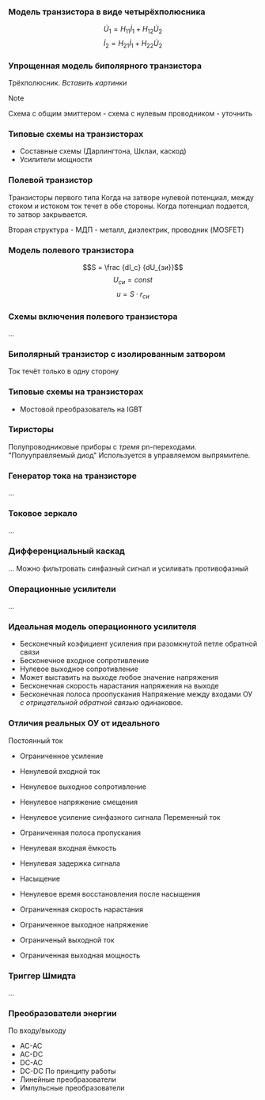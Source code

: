 ### Модель транзистора в виде четырёхполюсника
$$\dot U_1 = H_{11} \dot I_1 + H_{12} \dot U_2$$
$$\dot I_2 = H_{21} \dot I_1 + H_{22} \dot U_2$$
### Упрощенная модель биполярного транзистора
Трёхполюсник. *Вставить картинки*

> [!Note]
> Схема с общим эмиттером - схема с нулевым проводником - уточнить
> 
### Типовые схемы на транзисторах
- Составные схемы (Дарлингтона, Шклаи, каскод)
- Усилители мощности
### Полевой транзистор
Транзисторы первого типа
Когда на затворе нулевой потенциал, между стоком и истоком ток течет в обе стороны.
Когда потенциал подается, то затвор закрывается.

Вторая структура - МДП - металл, диэлектрик, проводник (MOSFET)
### Модель полевого транзистора
$$S = \frac {dI_c} {dU_{зи}}$$
$$U_{си} = const$$
$$u = S \cdot r_{си}$$
###  Схемы включения полевого транзистора
...
### Биполярный транзистор с изолированным затвором
Ток течёт только в одну сторону
### Типовые схемы на транзисторах
- Мостовой преобразователь на IGBT
### Тиристоры
Полупроводниковые приборы с *тремя* pn-переходами.
"Полууправляемый диод"
Используется в управляемом выпрямителе.
### Генератор тока на транзисторе
...
### Токовое зеркало
...
### Дифференциальный каскад
...
Можно фильтровать синфазный сигнал и усиливать противофазный

### Операционные усилители
...
### Идеальная модель операционного усилителя
- Бесконечный коэфициент усиления при разомкнутой петле обратной связи
- Бесконечное входное сопротивление
- Нулевое выходное сопротивление
- Может выставить на выходе любое значение напряжения
- Бесконечная скорость нарастания напряжения на выходе
- Бесконечная полоса проопускания
Напряжение между входами ОУ *с отрицательной обратной связью* одинаковое.
### Отличия реальных ОУ от идеального
Постоянный ток
- Ограниченное усиление
- Ненулевой входной ток
- Ненулевое выходное сопротивление
- Ненулевое напряжение смещения
- Ненулевое усиление синфазного сигнала
Переменный ток
- Ограниченная полоса пропускания
- Ненулевая входная ёмкость
- Ненулевая задержка сигнала
- Насыщение
- Ненулевое время восстановления после насыщения
- Ограниченная скорость нарастания

- Ограниченное выходное напряжение
- Ограниченый выходной ток
- Ограниченная выходная мощность
### Триггер Шмидта
...
### Преобразователи энергии
По входу/выходу
- AC-AC
- AC-DC
- DC-AC
- DC-DC
По принципу работы
- Линейные преобразователи
- Импульсные преобразователи